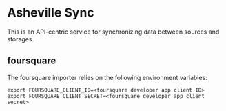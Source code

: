 # Asheville Sync

This is an API-centric service for synchronizing data between sources and storages.

## foursquare

The foursquare importer relies on the following environment variables:

```
export FOURSQUARE_CLIENT_ID=<foursquare developer app client ID>
export FOURSQUARE_CLIENT_SECRET=<foursquare developer app client secret>
```